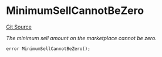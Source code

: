 # MinimumSellCannotBeZero
[Git Source](https://github.com/nayms/contracts-v3/blob/08976c385ed293c18988aa46a13c47179dbb0a28/src/shared/CustomErrors.sol)

*The minimum sell amount on the marketplace cannot be zero.*


```solidity
error MinimumSellCannotBeZero();
```

